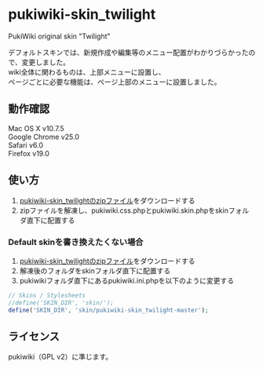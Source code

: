 pukiwiki-skin_twilight
======================

PukiWiki original skin "Twilight"

デフォルトスキンでは、新規作成や編集等のメニュー配置がわかりづらかったので、変更しました。  
wiki全体に関わるものは、上部メニューに設置し、  
ページごとに必要な機能は、ページ上部のメニューに設置しました。  

動作確認
-------
Mac OS X v10.7.5  
Google Chrome v25.0  
Safari v6.0  
Firefox v19.0  

使い方
------
1. [pukiwiki-skin_twilightのzipファイル](https://github.com/fuyukoma/pukiwiki-skin_twilight/archive/master.zip)をダウンロードする
2. zipファイルを解凍し、pukiwiki.css.phpとpukiwiki.skin.phpをskinフォルダ直下に配置する

### Default skinを書き換えたくない場合 ###
1. [pukiwiki-skin_twilightのzipファイル](https://github.com/fuyukoma/pukiwiki-skin_twilight/archive/master.zip)をダウンロードする  
2. 解凍後のフォルダをskinフォルダ直下に配置する  
3. pukiwikiフォルダ直下にあるpukiwiki.ini.phpを以下のように変更する  

```PHP
// Skins / Stylesheets  
//define('SKIN_DIR', 'skin/');  
define('SKIN_DIR', 'skin/pukiwiki-skin_twilight-master');  
```

ライセンス
---------
pukiwiki（GPL v2）に準じます。
